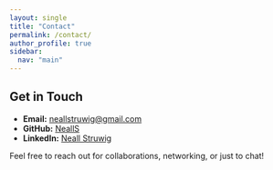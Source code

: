 ```yaml
---
layout: single
title: "Contact"
permalink: /contact/
author_profile: true
sidebar:
  nav: "main"
---
```


## Get in Touch

- **Email:** [neallstruwig@gmail.com](mailto:neallstruwig@gmail.com)  
- **GitHub:** [NeallS](https://github.com/NeallS)  
- **LinkedIn:** [Neall Struwig](https://www.linkedin.com/in/neallstruwig/)

Feel free to reach out for collaborations, networking, or just to chat!
